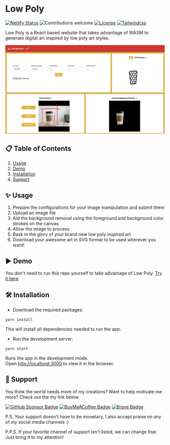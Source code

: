 # Low Poly 

[![Netlify Status](https://api.netlify.com/api/v1/badges/2db16f75-0702-4942-8c48-01bf1acc9d8b/deploy-status)](https://app.netlify.com/sites/low-poly/deploys)
![Contributions welcome](https://img.shields.io/badge/contributions-welcome-orange.svg)
[![License](https://img.shields.io/badge/license-MIT-blue.svg)](https://opensource.org/licenses/MIT)
[![Tailwindcss](https://img.shields.io/badge/Tailwindcss-CSS--Framework-%2338B2AC?logo=tailwindcss)](https://tailwindcss.com)

Low Poly is a React based website that takes advantage of WASM to generate digital art inspired by low poly art styles.

![Low Poly snapshot](public/readme/website_snapshot.png)

## 📋 Table of Contents
1. [Usage](#Usage)
2. [Demo](#Demo)
3. [Installation](#Installation)
4. [Support](#Support)

## ✨ Usage
1. Prepare the configurations for your image manipulation and submit them
2. Upload an image file
3. Aid the background removal using the foreground and background color strokes on the canvas
4. Allow the image to process
5. Bask in the glory of your brand new low poly inspired art
6. Download your awesome art in SVG format to be used wherever you want!

## ▶️ Demo
You don't need to run this repo yourself to take advantage of Low Poly: [Try it here](https://lowpoly.tripleresolution.com/)
## 🛠️ Installation
- Download the required packages:
```
yarn install
```
This will install all dependencies needed to run the app.


- Run the development server:
```
yarn start
```
Runs the app in the development mode.\
Open [http://localhost:3000](http://localhost:3000) to view it in the browser.
## 🤑 Support
You think the world needs more of my creations? Want to help motivate me more? Check out the my link below.

[![GitHub Sponsor Badge](https://img.shields.io/badge/Sponsor-30363D?style=flat&logo=GitHub-Sponsors)](https://github.com/sponsors/Technickel-Dev)
[![BuyMeACoffee Badge](https://img.shields.io/badge/Buy_Me_A_Coffee-FFDD00?style=flat&logo=buy-me-a-coffee&logoColor=black)](https://www.buymeacoffee.com/pIvCSjDLo)
[![Brave Badge](https://img.shields.io/badge/BAT-FB542B?style=flat&logo=Brave&logoColor=white)](https://whatisbat.com/2018/12/19/how-to-tip-a-website-using-brave-bat/)

P.S. Your support doesn't have to be monetary, I also accept praise on any of my social media channels :)

P.P.S. If your favorite channel of support isn't listed, we can change that. Just bring it to my attention!
